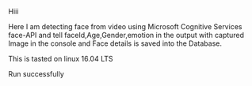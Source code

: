 
Hiii

Here I am detecting face from video using Microsoft Cognitive Services face-API and tell faceId,Age,Gender,emotion in the output with captured Image in the console and Face details is saved into the Database.

This is tasted on linux 16.04 LTS

Run successfully

